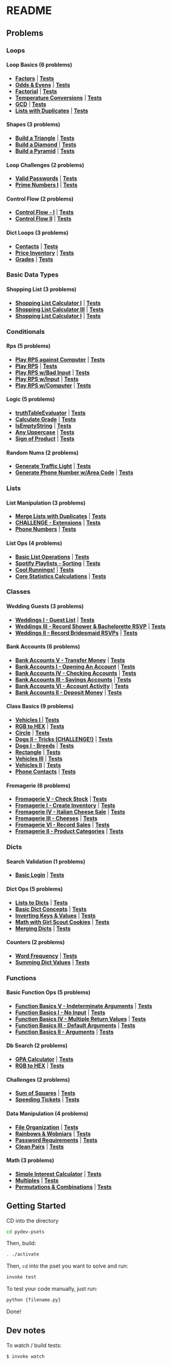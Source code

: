 # README

## Problems


### Loops

#### Loop Basics (6 problems)

* **[Factors](pset_loops/loop_basics/p5.py)** | **[Tests](pset_loops/loop_basics/tests/test_p5.py)**
* **[Odds & Evens](pset_loops/loop_basics/p1.py)** | **[Tests](pset_loops/loop_basics/tests/test_p1.py)**
* **[Factorial](pset_loops/loop_basics/p4.py)** | **[Tests](pset_loops/loop_basics/tests/test_p4.py)**
* **[Temperature Conversions](pset_loops/loop_basics/p3.py)** | **[Tests](pset_loops/loop_basics/tests/test_p3.py)**
* **[GCD](pset_loops/loop_basics/p6.py)** | **[Tests](pset_loops/loop_basics/tests/test_p6.py)**
* **[Lists with Duplicates](pset_loops/loop_basics/p2.py)** | **[Tests](pset_loops/loop_basics/tests/test_p2.py)**

#### Shapes (3 problems)

* **[Build a Triangle](pset_loops/shapes/p1.py)** | **[Tests](pset_loops/shapes/tests/test_p1.py)**
* **[Build a Diamond](pset_loops/shapes/p3.py)** | **[Tests](pset_loops/shapes/tests/test_p3.py)**
* **[Build a Pyramid](pset_loops/shapes/p2.py)** | **[Tests](pset_loops/shapes/tests/test_p2.py)**

#### Loop Challenges (2 problems)

* **[Valid Passwords](pset_loops/loop_challenges/p1.py)** | **[Tests](pset_loops/loop_challenges/tests/test_p1.py)**
* **[Prime Numbers I](pset_loops/loop_challenges/p2.py)** | **[Tests](pset_loops/loop_challenges/tests/test_p2.py)**

#### Control Flow (2 problems)

* **[Control Flow - I](pset_loops/control_flow/p1.py)** | **[Tests](pset_loops/control_flow/tests/test_p1.py)**
* **[Control Flow II](pset_loops/control_flow/p2.py)** | **[Tests](pset_loops/control_flow/tests/test_p2.py)**

#### Dict Loops (3 problems)

* **[Contacts](pset_loops/dict_loops/p1.py)** | **[Tests](pset_loops/dict_loops/tests/test_p1.py)**
* **[Price Inventory](pset_loops/dict_loops/p3.py)** | **[Tests](pset_loops/dict_loops/tests/test_p3.py)**
* **[Grades](pset_loops/dict_loops/p2.py)** | **[Tests](pset_loops/dict_loops/tests/test_p2.py)**

### Basic Data Types

#### Shopping List (3 problems)

* **[Shopping List Calculator I](pset_basic_data_types/shopping_list/p1.py)** | **[Tests](pset_basic_data_types/shopping_list/tests/test_p1.py)**
* **[Shopping List Calculator III](pset_basic_data_types/shopping_list/p3.py)** | **[Tests](pset_basic_data_types/shopping_list/tests/test_p3.py)**
* **[Shopping List Calculator I](pset_basic_data_types/shopping_list/p2.py)** | **[Tests](pset_basic_data_types/shopping_list/tests/test_p2.py)**

### Conditionals

#### Rps (5 problems)

* **[Play RPS against Computer](pset_conditionals/rps/p5.py)** | **[Tests](pset_conditionals/rps/tests/test_p5.py)**
* **[Play RPS](pset_conditionals/rps/p1.py)** | **[Tests](pset_conditionals/rps/tests/test_p1.py)**
* **[Play RPS w/Bad Input](pset_conditionals/rps/p4.py)** | **[Tests](pset_conditionals/rps/tests/test_p4.py)**
* **[Play RPS w/Input](pset_conditionals/rps/p3.py)** | **[Tests](pset_conditionals/rps/tests/test_p3.py)**
* **[Play RPS w/Computer](pset_conditionals/rps/p2.py)** | **[Tests](pset_conditionals/rps/tests/test_p2.py)**

#### Logic (5 problems)

* **[truthTableEvaluator](pset_conditionals/logic/p5.py)** | **[Tests](pset_conditionals/logic/tests/test_p5.py)**
* **[Calculate Grade](pset_conditionals/logic/p1.py)** | **[Tests](pset_conditionals/logic/tests/test_p1.py)**
* **[IsEmptyString](pset_conditionals/logic/p4.py)** | **[Tests](pset_conditionals/logic/tests/test_p4.py)**
* **[Any Uppercase](pset_conditionals/logic/p3.py)** | **[Tests](pset_conditionals/logic/tests/test_p3.py)**
* **[Sign of Product](pset_conditionals/logic/p2.py)** | **[Tests](pset_conditionals/logic/tests/test_p2.py)**

#### Random Nums (2 problems)

* **[Generate Traffic Light](pset_conditionals/random_nums/p1.py)** | **[Tests](pset_conditionals/random_nums/tests/test_p1.py)**
* **[Generate Phone Number w/Area Code](pset_conditionals/random_nums/p2.py)** | **[Tests](pset_conditionals/random_nums/tests/test_p2.py)**

### Lists

#### List Manipulation (3 problems)

* **[Merge Lists with Duplicates](pset_lists/list_manipulation/p5.py)** | **[Tests](pset_lists/list_manipulation/tests/test_p5.py)**
* **[CHALLENGE - Extensions](pset_lists/list_manipulation/p7.py)** | **[Tests](pset_lists/list_manipulation/tests/test_p7.py)**
* **[Phone Numbers](pset_lists/list_manipulation/p6.py)** | **[Tests](pset_lists/list_manipulation/tests/test_p6.py)**

#### List Ops (4 problems)

* **[Basic List Operations](pset_lists/list_ops/p1.py)** | **[Tests](pset_lists/list_ops/tests/test_p1.py)**
* **[Spotify Playlists - Sorting](pset_lists/list_ops/p4.py)** | **[Tests](pset_lists/list_ops/tests/test_p4.py)**
* **[Cool Runnings!](pset_lists/list_ops/p3.py)** | **[Tests](pset_lists/list_ops/tests/test_p3.py)**
* **[Core Statistics Calculations](pset_lists/list_ops/p2.py)** | **[Tests](pset_lists/list_ops/tests/test_p2.py)**

### Classes

#### Wedding Guests (3 problems)

* **[Weddings I - Guest List](pset_classes/wedding_guests/p1.py)** | **[Tests](pset_classes/wedding_guests/tests/test_p1.py)**
* **[Weddings III - Record Shower & Bachelorette RSVP](pset_classes/wedding_guests/p3.py)** | **[Tests](pset_classes/wedding_guests/tests/test_p3.py)**
* **[Weddings II - Record Bridesmaid RSVPs](pset_classes/wedding_guests/p2.py)** | **[Tests](pset_classes/wedding_guests/tests/test_p2.py)**

#### Bank Accounts (6 problems)

* **[Bank Accounts V - Transfer Money](pset_classes/bank_accounts/p5.py)** | **[Tests](pset_classes/bank_accounts/tests/test_p5.py)**
* **[Bank Accounts I - Opening An Account](pset_classes/bank_accounts/p1.py)** | **[Tests](pset_classes/bank_accounts/tests/test_p1.py)**
* **[Bank Accounts IV - Checking Accounts](pset_classes/bank_accounts/p4.py)** | **[Tests](pset_classes/bank_accounts/tests/test_p4.py)**
* **[Bank Accounts III - Savings Accounts](pset_classes/bank_accounts/p3.py)** | **[Tests](pset_classes/bank_accounts/tests/test_p3.py)**
* **[Bank Accounts VI - Account Activity](pset_classes/bank_accounts/p6.py)** | **[Tests](pset_classes/bank_accounts/tests/test_p6.py)**
* **[Bank Accounts II - Deposit Money](pset_classes/bank_accounts/p2.py)** | **[Tests](pset_classes/bank_accounts/tests/test_p2.py)**

#### Class Basics (9 problems)

* **[Vehicles I ](pset_classes/class_basics/p5.py)** | **[Tests](pset_classes/class_basics/tests/test_p5.py)**
* **[RGB to HEX](pset_classes/class_basics/p1.py)** | **[Tests](pset_classes/class_basics/tests/test_p1.py)**
* **[Circle](pset_classes/class_basics/p4.py)** | **[Tests](pset_classes/class_basics/tests/test_p4.py)**
* **[Dogs II - Tricks (CHALLENGE!)](pset_classes/class_basics/p9.py)** | **[Tests](pset_classes/class_basics/tests/test_p9.py)**
* **[Dogs I - Breeds](pset_classes/class_basics/p8.py)** | **[Tests](pset_classes/class_basics/tests/test_p8.py)**
* **[Rectangle](pset_classes/class_basics/p3.py)** | **[Tests](pset_classes/class_basics/tests/test_p3.py)**
* **[Vehicles III](pset_classes/class_basics/p7.py)** | **[Tests](pset_classes/class_basics/tests/test_p7.py)**
* **[Vehicles II](pset_classes/class_basics/p6.py)** | **[Tests](pset_classes/class_basics/tests/test_p6.py)**
* **[Phone Contacts](pset_classes/class_basics/p2.py)** | **[Tests](pset_classes/class_basics/tests/test_p2.py)**

#### Fromagerie (6 problems)

* **[Fromagerie V - Check Stock](pset_classes/fromagerie/p5.py)** | **[Tests](pset_classes/fromagerie/tests/test_p5.py)**
* **[Fromagerie I - Create Inventory](pset_classes/fromagerie/p1.py)** | **[Tests](pset_classes/fromagerie/tests/test_p1.py)**
* **[Fromagerie IV - Italian Cheese Sale](pset_classes/fromagerie/p4.py)** | **[Tests](pset_classes/fromagerie/tests/test_p4.py)**
* **[Fromagerie III - Cheeses](pset_classes/fromagerie/p3.py)** | **[Tests](pset_classes/fromagerie/tests/test_p3.py)**
* **[Fromagerie VI - Record Sales](pset_classes/fromagerie/p6.py)** | **[Tests](pset_classes/fromagerie/tests/test_p6.py)**
* **[Fromagerie II - Product Categories](pset_classes/fromagerie/p2.py)** | **[Tests](pset_classes/fromagerie/tests/test_p2.py)**

### Dicts

#### Search Validation (1 problems)

* **[Basic Login](pset_dicts/search_validation/p1.py)** | **[Tests](pset_dicts/search_validation/tests/test_p1.py)**

#### Dict Ops (5 problems)

* **[Lists to Dicts](pset_dicts/dict_ops/p5.py)** | **[Tests](pset_dicts/dict_ops/tests/test_p5.py)**
* **[Basic Dict Concepts](pset_dicts/dict_ops/p1.py)** | **[Tests](pset_dicts/dict_ops/tests/test_p1.py)**
* **[Inverting Keys & Values](pset_dicts/dict_ops/p4.py)** | **[Tests](pset_dicts/dict_ops/tests/test_p4.py)**
* **[Math with Girl Scout Cookies](pset_dicts/dict_ops/p3.py)** | **[Tests](pset_dicts/dict_ops/tests/test_p3.py)**
* **[Merging Dicts](pset_dicts/dict_ops/p2.py)** | **[Tests](pset_dicts/dict_ops/tests/test_p2.py)**

#### Counters (2 problems)

* **[Word Frequency](pset_dicts/counters/p1.py)** | **[Tests](pset_dicts/counters/tests/test_p1.py)**
* **[Summing Dict Values](pset_dicts/counters/p2.py)** | **[Tests](pset_dicts/counters/tests/test_p2.py)**

### Functions

#### Basic Function Ops (5 problems)

* **[Function Basics V - Indeterminate Arguments](pset_functions/basic_function_ops/p5.py)** | **[Tests](pset_functions/basic_function_ops/tests/test_p5.py)**
* **[Function Basics I - No Input](pset_functions/basic_function_ops/p1.py)** | **[Tests](pset_functions/basic_function_ops/tests/test_p1.py)**
* **[Function Basics IV - Multiple Return Values](pset_functions/basic_function_ops/p4.py)** | **[Tests](pset_functions/basic_function_ops/tests/test_p4.py)**
* **[Function Basics III - Default Arguments](pset_functions/basic_function_ops/p3.py)** | **[Tests](pset_functions/basic_function_ops/tests/test_p3.py)**
* **[Function Basics II - Arguments](pset_functions/basic_function_ops/p2.py)** | **[Tests](pset_functions/basic_function_ops/tests/test_p2.py)**

#### Db Search (2 problems)

* **[GPA Calculator](pset_functions/db_search/p1.py)** | **[Tests](pset_functions/db_search/tests/test_p1.py)**
* **[RGB to HEX](pset_functions/db_search/p2.py)** | **[Tests](pset_functions/db_search/tests/test_p2.py)**

#### Challenges (2 problems)

* **[Sum of Squares](pset_functions/challenges/p1.py)** | **[Tests](pset_functions/challenges/tests/test_p1.py)**
* **[Speeding Tickets](pset_functions/challenges/p2.py)** | **[Tests](pset_functions/challenges/tests/test_p2.py)**

#### Data Manipulation (4 problems)

* **[File Organization](pset_functions/data_manipulation/p1.py)** | **[Tests](pset_functions/data_manipulation/tests/test_p1.py)**
* **[Rainbows & Wobniars](pset_functions/data_manipulation/p4.py)** | **[Tests](pset_functions/data_manipulation/tests/test_p4.py)**
* **[Password Requirements](pset_functions/data_manipulation/p3.py)** | **[Tests](pset_functions/data_manipulation/tests/test_p3.py)**
* **[Clean Pairs](pset_functions/data_manipulation/p2.py)** | **[Tests](pset_functions/data_manipulation/tests/test_p2.py)**

#### Math (3 problems)

* **[Simple Interest Calculator](pset_functions/math/p1.py)** | **[Tests](pset_functions/math/tests/test_p1.py)**
* **[Multiples](pset_functions/math/p3.py)** | **[Tests](pset_functions/math/tests/test_p3.py)**
* **[Permutations & Combinations](pset_functions/math/p2.py)** | **[Tests](pset_functions/math/tests/test_p2.py)**

## Getting Started

CD into the directory

```bash
cd pydev-psets
```

Then, build:

```bash
. ./activate
```

Then, `cd` into the pset you want to solve and run:

```bash
invoke test
```

To test your code manually, just run:

```bash
python {filename.py}
```

Done!

## Dev notes

To watch / build tests:

```bash
$ invoke watch
```
